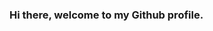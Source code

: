 ### Hi there, welcome to my Github profile.

<!--
**OluwadamilareCalebFabiyi/OluwadamilareCalebFabiyi** is a ✨ _special_ ✨ repository because its `README.md` (this file) appears on your GitHub profile.

Here are some ideas to get you started:

- 🔭 I’m currently working on improving my Data Analytics skills.
- 🌱 I’m currently learning Environmental Health Sciences (Public Health) at the University of Ibadan. 
- 👯 I’m looking to collaborate on Public Health Data Analysis.
- 🤔 I’m looking for help with resources to improve my Data Analytics skill.
- 💬 Ask me about Public Health.
- 📫 How to reach me: LinkedIn: https://www.linkedin.com/in/oluwadamilare-fabiyi-9a09a5211
- ⚡ Fun fact: I love Football.
-->
